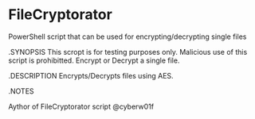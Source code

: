 # FileCryptorator
PowerShell script that can be used for encrypting/decrypting single files  

.SYNOPSIS 
This scropt is for testing purposes only. Malicious use of this script is prohibitted. 
Encrypt or Decrypt a single file.

.DESCRIPTION
Encrypts/Decrypts files using AES.

.NOTES


Aythor of FileCryptorator script @cyberw01f
